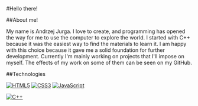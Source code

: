 #Hello there!

##About me!

My name is Andrzej Jurga. I love to create, and programming has opened the way for me to use the computer to explore the world. I started with C++ because it was the easiest way to find the materials to learn it. I am happy with this choice because it gave me a solid foundation for further development. Currently I'm mainly working on projects that I'll impose on myself. The effects of my work on some of them can be seen on my GitHub.

##Technologies

[![HTML5](https://img.shields.io/badge/-HTML5-E34F26?style=flat-square&logo=html5&logoColor=white)]()
[![CSS3](https://img.shields.io/badge/-CSS3-1572B6?style=flat-square&logo=css3)]()
[![JavaScript](https://img.shields.io/badge/-JavaScript-yellow?style=flat-square&logo=javascript&logoColor=white)]()

[![C++](https://img.shields.io/badge/C++-blue.svg?style=flat&logo=c%2B%2B)]()
